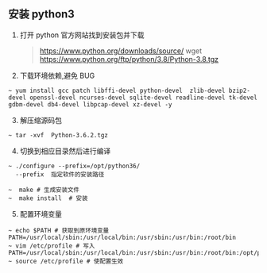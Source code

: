 ## 安装 python3

1. 打开 python 官方网站找到安装包并下载
   > https://www.python.org/downloads/source/
   > wget https://www.python.org/ftp/python/3.8/Python-3.8.tgz
2. 下载环境依赖,避免 BUG

```shell
~ yum install gcc patch libffi-devel python-devel  zlib-devel bzip2-devel openssl-devel ncurses-devel sqlite-devel readline-devel tk-devel gdbm-devel db4-devel libpcap-devel xz-devel -y
```

3. 解压缩源码包

```shell
~ tar -xvf  Python-3.6.2.tgz
```

4. 切换到相应目录然后进行编译

```shell
~ ./configure --prefix=/opt/python36/
  --prefix  指定软件的安装路径

~  make # 生成安装文件
~  make install  # 安装
```

5. 配置环境变量

```shell
~ echo $PATH # 获取到原环境变量
PATH=/usr/local/sbin:/usr/local/bin:/usr/sbin:/usr/bin:/root/bin
~ vim /etc/profile # 写入
PATH=/usr/local/sbin:/usr/local/bin:/usr/sbin:/usr/bin:/root/bin:/opt/python36/bin
~ source /etc/profile # 使配置生效

```
